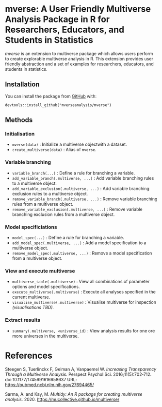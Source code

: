 # mverse: A User Friendly Multiverse Analysis Package in R for Researchers, Educators, and Students in Statistics

_mverse_ is an extension to multiverse package 
which allows users perform to create explorable multiverse analysis
in R. This extension provides user friendly abstraction
and a set of examples for researchers, educators,
and students in statistics.

## Installation

You can install the package from [GitHub](https://github.com/mverseanalysis/mverse) with:

```
devtools::install_github("mverseanalysis/mverse")
```

##  Methods

### Initialisation 

+   `mverse(data)` : Initialize a multiverse objectwith a dataset.
+   `create_multiverse(data)` : Alias of `mverse`.

### Variable branching

+   `variable_branch(...)` : Define a rule for branching a variable.
+   `add_variable_branch(.multiverse, ...)` : Add variable branching rules to a multiverse object.
+   `add_variable_exclusion(.multiverse, ...)` : Add variable branching exclusion rules to a multiverse object.
+   `remove_variable_branch(.multiverse, ...)` : Remove variable branching rules from a multiverse object.
+   `remove_variable_exclusion(.multiverse, ...)` : Remove variable branching exclusion rules from a multiverse object.

### Model specificiations
+   `model_spec(...)` : Define a rule for branching a variable.
+   `add_model_spec(.multiverse, ...)` : Add a model specification to a multiverse object.
+   `remove_model_spec(.multiverse, ...)` : Remove a model specification from a multiverse object.

### View and execute multiverse
+   `multiverse_table(.multiverse)` : View all combinations of parameter options and model specifications.
+   `execute_multiverse(.multiverse)` : Execute all analyses specified in the current multiverse.
+   `visualise_multiverse(.multiverse)` : Visualise multiverse for inspection _(visualisations TBD)_.

### Extract results
+   `summary(.multiverse, <universe_id)` : View analysis results for one ore more universes in the multiverse.

# References

Steegen S, Tuerlinckx F, Gelman A, Vanpaemel W. _Increasing Transparency Through a Multiverse Analysis._ Perspect Psychol Sci. 2016;11(5):702‐712. doi:10.1177/1745691616658637 URL: https://pubmed.ncbi.nlm.nih.gov/27694465/

Sarma, A. and Kay, M. _Multidy: An R package for creating multiverse analysis._ 2020. https://mucollective.github.io/multiverse/
